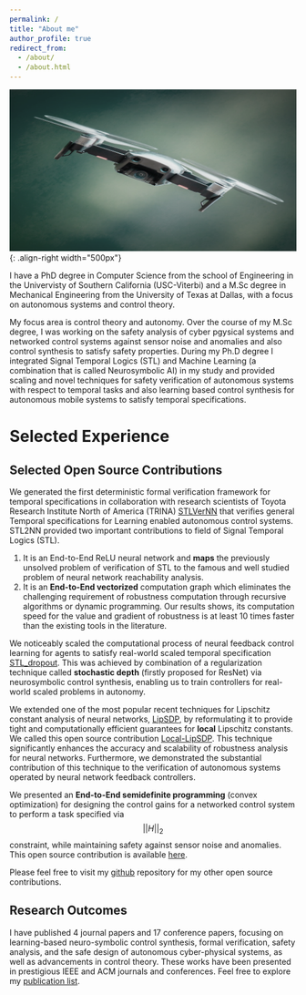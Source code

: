 ```yaml
---
permalink: /
title: "About me"
author_profile: true
redirect_from: 
  - /about/
  - /about.html
---
```


![Neurosymbolic AI introduction](/images/quadrotor.png){: .align-right width="500px"}

I have a PhD degree in Computer Science from the school of Engineering in the Univervisty of Southern California (USC-Viterbi) and a M.Sc degree in Mechanical Engineering from the University of Texas at Dallas, with a focus on autonomous systems and control theory.

My focus area is control theory and autonomy. Over the course of my M.Sc degree, I was working on the safety analysis of cyber pgysical systems and networked control systems against sensor noise and anomalies and also control synthesis to satisfy safety properties. During my Ph.D degree I integrated Signal Temporal Logics (STL) and Machine Learning (a combination that is called Neurosymbolic AI) in my study and provided scaling and novel techniques for safety verification of autonomous systems with respect to temporal tasks and also learning based control synthesis for autonomous mobile systems to satisfy temporal specifications.   


# Selected Experience

## Selected Open Source Contributions
We generated the first deterministic formal verification framework for temporal specifications in collaboration with research scientists of Toyota Research Institute North of America (TRINA) [STLVerNN](https://github.com/Navidhashemicontrol/STLVerNN) that verifies general Temporal specifications for Learning enabled autonomous control systems. STL2NN provided two important contributions to field of Signal Temporal Logics (STL). 
1. It is an End-to-End ReLU neural network and **maps** the previously unsolved problem of verification of STL to the famous and well studied problem of neural network reachability analysis.
2. It is an **End-to-End vectorized** computation graph which eliminates the challenging requirement of robustness computation through recursive algorithms or dynamic programming. Our results shows, its computation speed for the value and gradient of robustness is at least 10 times faster than the existing tools in the literature.

We noticeably scaled the computational process of neural feedback control learning for agents to satisfy real-world scaled temporal specification [STL_dropout](https://github.com/Navidhashemicontrol/STL_dropout). This was achieved by combination of a regularization technique called **stochastic depth** (firstly proposed for ResNet) via neurosymbolic control synthesis, enabling us to train controllers for real-world scaled problems in autonomy.

We extended one of the most popular recent techniques for Lipschitz constant analysis of neural networks, [LipSDP](https://proceedings.neurips.cc/paper/2019/hash/95e1533eb1b20a97777749fb94fdb944-Abstract.html), by reformulating it to provide tight and computationally efficient guarantees for **local** Lipschitz constants. We called this open source contribution [Local-LipSDP](https://github.com/NavidHashemiControl/Local_LipSDP_L4DC_2021). This technique significantly enhances the accuracy and scalability of robustness analysis for neural networks. Furthermore, we demonstrated the substantial contribution of this technique to the verification of autonomous systems operated by neural network feedback controllers.

We presented an **End-to-End semidefinite programming** (convex optimization) for designing the control gains for a networked control system to perform a task specified via 
$$
||H||_2
$$
constraint, while maintaining safety against sensor noise and anomalies. This open source contribution is available [here](https://github.com/NavidHashemiControl/Codesign_TCNS_2022).

Please feel free to visit my [github](https://github.com/Navidhashemicontrol) repository for my other open source contributions.

## Research Outcomes
I have published 4 journal papers and 17 conference papers, focusing on learning-based neuro-symbolic control synthesis, formal verification, safety analysis, and the safe design of autonomous cyber-physical systems, as well as advancements in control theory. These works have been presented in prestigious IEEE and ACM journals and conferences. Feel free to explore my [publication list](https://navidhashemicontrol.github.io/publications/).
